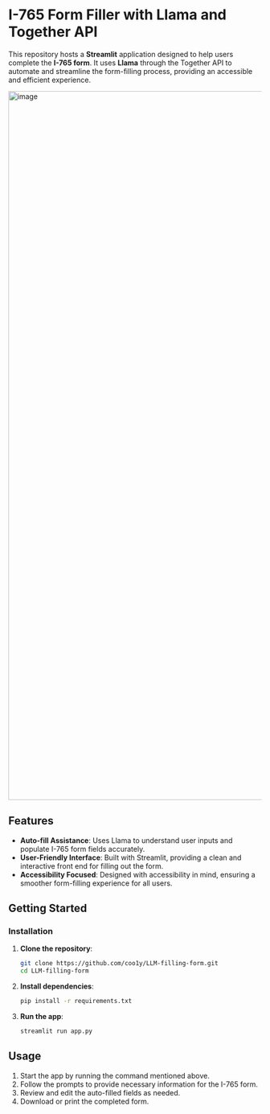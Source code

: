 # I-765 Form Filler with Llama and Together API

This repository hosts a **Streamlit** application designed to help users complete the **I-765 form**. It uses **Llama** through the Together API to automate and streamline the form-filling process, providing an accessible and efficient experience.

<img width="1410" alt="image" src="https://github.com/user-attachments/assets/54fc7ab5-92a3-4e66-b4e9-e4adc6c3a657">

## Features

- **Auto-fill Assistance**: Uses Llama to understand user inputs and populate I-765 form fields accurately.
- **User-Friendly Interface**: Built with Streamlit, providing a clean and interactive front end for filling out the form.
- **Accessibility Focused**: Designed with accessibility in mind, ensuring a smoother form-filling experience for all users.

## Getting Started

### Installation

1. **Clone the repository**:
   ```bash
   git clone https://github.com/coo1y/LLM-filling-form.git
   cd LLM-filling-form
   ```

2. **Install dependencies**:
   ```bash
   pip install -r requirements.txt
   ```

3. **Run the app**:
   ```bash
   streamlit run app.py
   ```

## Usage
1. Start the app by running the command mentioned above.
2. Follow the prompts to provide necessary information for the I-765 form.
3. Review and edit the auto-filled fields as needed.
4. Download or print the completed form.
